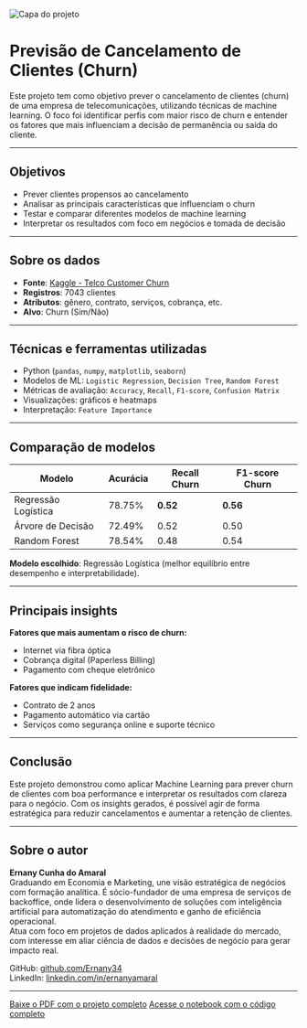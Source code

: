 ![Capa do projeto](A_digital_graphic_design_banner_titled_PREVISÃO_D.png.png)

# Previsão de Cancelamento de Clientes (Churn)

Este projeto tem como objetivo prever o cancelamento de clientes (churn) de uma empresa de telecomunicações, utilizando técnicas de machine learning. O foco foi identificar perfis com maior risco de churn e entender os fatores que mais influenciam a decisão de permanência ou saída do cliente.

---

## Objetivos

- Prever clientes propensos ao cancelamento
- Analisar as principais características que influenciam o churn
- Testar e comparar diferentes modelos de machine learning
- Interpretar os resultados com foco em negócios e tomada de decisão

---

## Sobre os dados

- **Fonte**: [Kaggle - Telco Customer Churn](https://www.kaggle.com/datasets/blastchar/telco-customer-churn)
- **Registros**: 7043 clientes
- **Atributos**: gênero, contrato, serviços, cobrança, etc.
- **Alvo**: Churn (Sim/Não)

---

## Técnicas e ferramentas utilizadas

- Python (`pandas`, `numpy`, `matplotlib`, `seaborn`)
- Modelos de ML: `Logistic Regression`, `Decision Tree`, `Random Forest`
- Métricas de avaliação: `Accuracy`, `Recall`, `F1-score`, `Confusion Matrix`
- Visualizações: gráficos e heatmaps
- Interpretação: `Feature Importance`

---

## Comparação de modelos

| Modelo              | Acurácia | Recall Churn | F1-score Churn |
|---------------------|----------|--------------|----------------|
| Regressão Logística | 78.75%   | **0.52**     | **0.56**       |
| Árvore de Decisão   | 72.49%   | 0.52         | 0.50           |
| Random Forest       | 78.54%   | 0.48         | 0.54           |

**Modelo escolhido**: Regressão Logística (melhor equilíbrio entre desempenho e interpretabilidade).

---

## Principais insights

**Fatores que mais aumentam o risco de churn:**
- Internet via fibra óptica
- Cobrança digital (Paperless Billing)
- Pagamento com cheque eletrônico

**Fatores que indicam fidelidade:**
- Contrato de 2 anos
- Pagamento automático via cartão
- Serviços como segurança online e suporte técnico

---

## Conclusão

Este projeto demonstrou como aplicar Machine Learning para prever churn de clientes com boa performance e interpretar os resultados com clareza para o negócio. Com os insights gerados, é possível agir de forma estratégica para reduzir cancelamentos e aumentar a retenção de clientes.

---

## Sobre o autor

**Ernany Cunha do Amaral**  
Graduando em Economia e Marketing, une visão estratégica de negócios com formação analítica. É sócio-fundador de uma empresa de serviços de backoffice, onde lidera o desenvolvimento de soluções com inteligência artificial para automatização do atendimento e ganho de eficiência operacional.  
Atua com foco em projetos de dados aplicados à realidade do mercado, com interesse em aliar ciência de dados e decisões de negócio para gerar impacto real.

GitHub: [github.com/Ernany34](https://github.com/Ernany34)  
LinkedIn: [linkedin.com/in/ernanyamaral](https://www.linkedin.com/in/ernanyamaral/)

---

[Baixe o PDF com o projeto completo](Projeto_Churn_Ernany.pdf)
[Acesse o notebook com o código completo](projeto_churn_telecom.ipynb)


